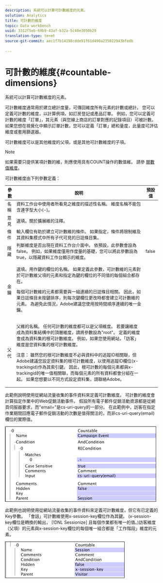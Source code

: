 ```yaml
---
description: 系統可以計算可計數維度的元素。
solution: Analytics
title: 可計數的維度
topic: Data workbench
uuid: 3312f5eb-69b9-43af-b32a-5c40e3050b29
translation-type: tm+mt
source-git-commit: aec1f7b14198cdde91f61d490a235022943bfedb

---
```



# 可計數的維度{#countable-dimensions}

系統可以計算可計數維度的元素。

可計數維度通常用於建立總計度量，可傳回維度所有元素的計數或總計。 您可以定義可計數的維度，以計算例項，如訂房登記或產品訂單。 例如，您可以定義可計數的維度「訂單」，其元素（與您線上商店的訂單對應的記錄項目）可被計數。 如果您想在視覺化中顯示訂單計數，您可以定義「訂單」總和量度，此量度可評估維度或套用篩選器。

可計數維度可以是其他維度的父項，或是其他可計數維度的子項。

>[!NOTE]
>
>如果需要只提供某項計數的維，則應使用具有COUNT操作的數值維。 請參 [閱數值維度](../../../../home/c-dataset-const-proc/c-ex-dim/c-types-ex-dim/c-num-dim.md#concept-8513b9afaff447c8b334410b565b91ed)。

可計數維度由下列參數定義：

<table id="table_9F3F093F5B074EA68CA4DCE731161F6C"> 
 <thead> 
  <tr> 
   <th colname="col1" class="entry"> 參數 </th> 
   <th colname="col2" class="entry"> 說明 </th> 
   <th colname="col3" class="entry"> 預設值 </th> 
  </tr> 
 </thead>
 <tbody> 
  <tr> 
   <td colname="col1"> 名稱 </td> 
   <td colname="col2"> 資料工作台中使用者所看見之維度的描述性名稱。 維度名稱不能包含連字型大小(-)。 </td> 
   <td colname="col3"> </td> 
  </tr> 
  <tr> 
   <td colname="col1"> 意見 </td> 
   <td colname="col2"> 選填。關於擴展維的注釋。 </td> 
   <td colname="col3"> </td> 
  </tr> 
  <tr> 
   <td colname="col1"> 條件 </td> 
   <td colname="col2"> 輸入欄位有助於建立可計數維的條件。 如果指定，條件將限制維及其資料集模式中所有子代可見的日誌條目集。 </td> 
   <td colname="col3"> </td> 
  </tr> 
  <tr> 
   <td colname="col1"> 隱藏 </td> 
   <td colname="col2"> 判斷維度是否出現在資料工作台介面中。 依預設，此參數會設為false。 例如，如果維度僅用作度量的基礎，您可以將此參數設為true，以隱藏資料工作台顯示的維度。 </td> 
   <td colname="col3"> false </td> 
  </tr> 
  <tr> 
   <td colname="col1"> 金鑰 </td> 
   <td colname="col2"> <p>選填。用作鍵的欄位的名稱。 如果定義此參數，可計數維的元素對於可計數維父項的元素和指定為鍵的欄位的不同值的每個組合都存在。 </p> <p> 每個可計數維的元素都需要與一組連續的日誌條目相關。 因此，如果日誌條目未按鍵排序，則每次鍵欄位更改時都會建立可計數維的元素。 為避免此情況，Adobe建議您使用按時間順序連續的唯一金鑰。 </p> </td> 
   <td colname="col3"> </td> 
  </tr> 
  <tr> 
   <td colname="col1"> 父代 </td> 
   <td colname="col2"> <p>父維的名稱。 任何可計數的維度都可以是父項維度。 若要讓維度成為資料集結構中的頂層維度，請將參數設為"root"。 定義的維度會成為資料集的根可計數維度。 例如，如果您使用網站，「訪客」維度是您資料集的根可計數維度。 </p> <p> <p>注意： 雖然您的根可計數維度不必與資料中的追蹤ID相關聯，但Adobe建議您設定資料集的根可計數維度，以使用追蹤ID欄位(x-trackingid)作為其索引鍵。 因此，根可計數的每個元素都與x-trackingid的唯一值相關聯，而每個元素的所有資料都會分組在一起。 如果您想要以不同方式設定資料集，請聯絡Adobe。 </p> </p> </td> 
   <td colname="col3"> </td> 
  </tr> 
 </tbody> 
</table>

此範例說明使用從網站流量收集的事件資料來定義可計數維度。 可計數的維度會計算指定作業中的Web促銷活動事件。 假設所有電子郵件促銷活動資源都是從網頁伺服器要求，而&quot;email=&quot;是cs-uri-query的一部分。 在此範例中，訪客在指定作業期間回應電子郵件促銷活動的次數是值得關注的，而非cs-uri-query(email)欄位的實際值。

![](assets/cfg_Transformation_Dim_Countable.png)

此範例也說明使用從網站流量收集的事件資料來定義可計數維度，但它有已定義的Key參數。 「會話」可計數維使用x-session-key欄位作為其鍵。 (x-session-key欄位是轉換的輸出， [!DNL Sessionize] 且每個作業都有唯一的值。)訪客維度（父項）的元素與x-session-key欄位的每個唯一組合都是「工作階段」維度的元素。

![](assets/cfg_Transformation_Dim_Countable2.png)

